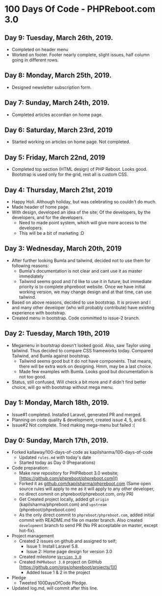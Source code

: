 # 100 Days Of Code - PHPReboot.com 3.0

## Day 9: Tuesday, March 26th, 2019.

- Completed on header menu
- Worked on footer. Footer nearly complete, slight issues, half column going in different rows.

## Day 8: Monday, March 25th, 2019.

- Designed newsletter subscription form.

## Day 7: Sunday, March 24th, 2019.

- Completed articles accordian on home page.

## Day 6: Saturday, March 23rd, 2019

- Started working on articles on home page. Not completed.

## Day 5: Friday, March 22nd, 2019

- Completed top section (HTML design) of PHP Reboot. Looks good. Bootstrap is used only for the grid, rest all is custom CSS.

## Day 4: Thursday, March 21st, 2019

- Happy Holi. Although holiday, but was celebrating so couldn't do much.
- Made header of home page.
- With design, developed an idea of the site; Of the developers, by the developers, and for the developers.
  - Need to made point system, which will give more access to the developers.
  - This will be a bit of marketing :D

## Day 3: Wednesday, March 20th, 2019

- After further looking Bumla and tailwind, decided not to use them for following reasons:
  - Bumla's documentation is not clear and cant use it as master immediately
  - Tailwind seems good and I'd like to use it in future, but immediate priority is to complete phpreboot website. Once we have initial working version, we may change design and at that time, can use tailwind.
- Based on above reasons, decided to use bootstrap. It is proven and I and many other developer (who will probably contribute) have existing experience with bootstrap.
- Created menu in bootstrap. Code committed to issue-2 branch.

## Day 2: Tuesday, March 19th, 2019

- Megamenu in bootstrap doesn't looked good. Also, saw Taylor using tailwind. Thus decided to compare CSS frameworks today. Compared Tailwind, and Bumla against bootstrap.
  - Tailwind seems good but it do not have components. That means, there will be extra work on designing. Hmm, may be a last choice.
  - Made few examples with Bumla. Looks good but documentation is not too good.
- Status, still confused, Will check a bit more and if didn't find better choice, will go with bootstrap without mega menu.

## Day 1: Monday, March 18th, 2019.

- Issue#1 completed. Installed Laravel, generated PR and merged.
- Planning on code quality & development, created issue 4, 5, and 6.
- Issue#2 Not complete. Tried making mega-menu but failed :(

## Day 0: Sunday, March 17th, 2019.

- Forked kallaway/100-days-of-code as kapilsharma/100-days-of-code
  - Updated `rules.md` with today's date
  - Started today as Day 0 (Preparations)
- Code preparation:
  - Make new repository for PHPReboot 3.0 website; [https://github.com/phpreboot/phpreboot.com]()
  - Forked it as [github.com/kapilsharma/phpreboot.com]() (Same open source rules will apply to me as it will apply to any other developer, no direct commit on phpreboot/phpreboot.com, only PR)
  - Get Created project locally, added git `origin` (kapilsharma/phpreboot.com) and `upstream` (phpreboot/phpreboot.com)
  - As the only direct commit to `phpreboot/phpreboot.com`, added initial commit with README.md file on master branch. Also created `development` branch to send PR (No PR acceptable on master, except hot-fix).
- Project management
  - Created 2 issues on github and assigned to self;
    - Issue 1: Install Laravel 5.8.
    - Issue 2: Home page design for version 3.0
  - Created milestone [`Version 3.0`](https://github.com/phpreboot/phpreboot.com/milestone/1)
  - Created `PHPReboot 3.0` project on GitHub [https://github.com/orgs/phpreboot/projects/1]()
    - Added Issue 1 & 2 in the project
- Pledge
  - Tweeted 100DaysOfCode Pledge.
- Updated log.md, will commit after this line.

